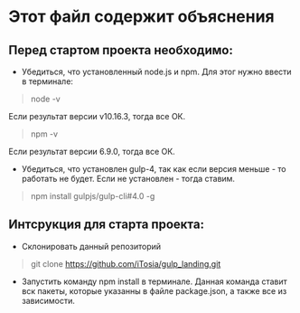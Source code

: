 # Этот файл содержит объяснения

## Перед стартом проекта необходимо:

* Убедиться, что установленный node.js и npm. Для этог нужно ввести в терминале:

> node -v

Если результат версии v10.16.3, тогда все ОК.

> npm -v

Если результат версии 6.9.0, тогда все ОК.

* Убедиться, что установлен gulp-4, так как если версия меньше - то работать не будет. Если не установлен - тогда ставим.

> npm install gulpjs/gulp-cli#4.0 -g

## Интсрукция для старта проекта:
* Склонировать данный репозиторий
> git clone https://github.com/iTosia/gulp_landing.git

* Запустить команду npm install в терминале. Данная команда ставит вск пакеты, которые указанны в файле package.json, а также все из зависимости.